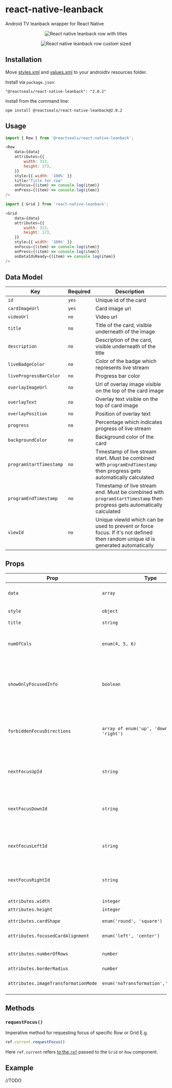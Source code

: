# react-native-leanback
Android TV leanback wrapper for React Native

<p align="center">
    <img src="./misc/img/grid.gif" alt="React native leanback row with titles" />
</p>
<p align="center">
    <img src="./misc/img/row.gif" alt="React native leanback row custom sized" />
</p>

## Installation

Move [styles.xml][link1] and [values.xml][link2] to your androidtv resources folder.

Install via `package.json`:

```
"@reactseals/react-native-leanback": "2.0.2"
```

Install from the command line:

```
npm install @reactseals/react-native-leanback@2.0.2
```

## Usage

```javascript
import { Row } from '@reactseals/react-native-leanback';

<Row
    data={data}
    attributes={{
        width: 313,
        height: 173,
    }}
    style={{ width: '100%' }}
    title="Title for row"
    onFocus={(item) => console.log(item)}
    onPress={(item) => console.log(item)}
/>
```

```javascript
import { Grid } from 'react-native-leanback';

<Grid
    data={data}
    attributes={{
        width: 313,
        height: 173,
    }}
    style={{ width: '100%' }}
    onFocus={(item) => console.log(item)}
    onPress={(item) => console.log(item)}
    onDataIdsReady={(item) => console.log(item)}
/>
```


## Data Model

| Key                     | Required | Description                                                                                                                     |
| ----------------------- | -------- | ------------------------------------------------------------------------------------------------------------------------------- |
| `id`                    | `yes`    | Unique id of the card                                                                                                           |
| `cardImageUrl`          | `yes`    | Card image url                                                                                                                  |
| `videoUrl`              | `no`     | Video url                                                                                                                       |
| `title`                 | `no`     | Title of the card, visible underneath of the image                                                                              |
| `description`           | `no`     | Description   of the card, visible  underneath of the title                                                                     |
| `liveBadgeColor`        | `no`     | Color of the badge which represents live stream                                                                                 |
| `liveProgressBarColor`  | `no`     | Progress bar color                                                                                                              |
| `overlayImageUrl`       | `no`     | Url of overlay image visible on the top of the card image                                                                       |
| `overlayText`           | `no`     | Overlay text visible on the top of card image                                                                                   |
| `overlayPosition`       | `no`     | Position of overlay text                                                                                                        |
| `progress`              | `no`     | Percentage which indicates progress of live stream                                                                              |
| `backgroundColor`       | `no`     | Background color of the card                                                                                                    |
| `programStartTimestamp` | `no`     | Timestamp of live stream start. Must be combined with `programEndTimestamp` then progress gets automatically calculated         |
| `programEndTimestamp`   | `no`     | Timestamp of live stream end. Must be combined with `programStartTimestamp` then progress gets automatically calculated         |
| `viewId`                | `no`     | Unique viewId which can be used to prevent or force focus. If it's not defined then random unique id is generated automatically |


## Props

| Prop                              | Type                                           | Default  | Description                                                                                   |
| --------------------------------- | ---------------------------------------------- | -------- | --------------------------------------------------------------------------------------------- |
| `data`                            | `array`                                        |          | Data for row. See [Data Model](#data-model)                                                   |
| `style`                           | `object`                                       |          | Container holder style                                                                        |
| `title`                           | `string`                                       |          | Row title                                                                                     |
| `numOfCols`                       | `enum(4, 5, 6)`                                | `4`      | Number how many columns grid should contain(Grid only)                                        |
| `showOnlyFocusedInfo`             | `boolean`                                      | `false`  | Show info field block underneath ONLY when card is focused(Grid only)                         |
| `forbiddenFocusDirections`        | `array of enum('up', 'down', 'left', 'right')` |          | Prevents any element to be focused when user navigates out of grid/row to provided directions |
| `nextFocusUpId`                   | `string`                                       |          | Designates the next view to receive focus when the user navigates up                          |
| `nextFocusDownId`                 | `string`                                       |          | Designates the next view to receive focus when the user navigates down                        |
| `nextFocusLeftId`                 | `string`                                       |          | Designates the next view to receive focus when the user navigates left                        |
| `nextFocusRightId`                | `string`                                       |          | Designates the next view to receive focus when the user navigates right                       |
| `attributes.width`                | `integer`                                      |          | Width of card                                                                                 |
| `attributes.height`               | `integer`                                      |          | Height of card                                                                                |
| `attributes.cardShape`            | `enum('round', 'square')`                      | `square` | Shape of the card                                                                             |
| `attributes.focusedCardAlignment` | `enum('left', 'center')`                       | `center` | Alignment of focus                                                                            |
| `attributes.numberOfRows`         | `number`                                       | `1`      | Number of rows in Row component                                                               |
| `attributes.borderRadius`         | `number`                                       |          | Border radius                                                                                 |
|`attributes.imageTransformationMode`|`enum('noTransformation','centerCrop')`|`fitCenter`| Transformation mode of the card image |

## Methods

### `requestFocus()`

Imperative method for requesting focus of specific Row or Grid E.g.

```javascript
ref.current.requestFocus()
```

Here `ref.current` refers [to the `ref`](https://reactjs.org/docs/react-api.html#reactcreateref) passed to the `Grid` or `Row` component.

## Example

//TODO 

[link1]: https://github.com/reactseals/react-native-leanback/blob/master/android/src/main/res/values/styles.xml
[link2]: https://github.com/reactseals/react-native-leanback/blob/master/android/src/main/res/values/values.xml
